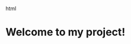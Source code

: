 html
    <!DOCTYPE html>
    <html>
    <head>
      <title>My Commit Project</title>
    </head>
    <body>
      <h1>Welcome to my project!</h1>
    </body>
    </html>
<!---bash
    git add index.html
    git commit -m "Add basic index.html file"
    body {
      font-family: Arial, sans-serif;
    }
nurdauletdossan/nurdauletdossan is a ✨ special ✨ repository because its `README.md` (this file) appears on your GitHub profile.
You can click the Preview link to take a look at your changes.
--->
